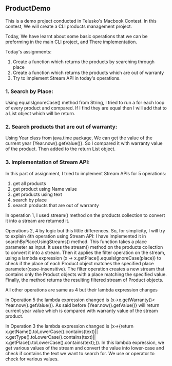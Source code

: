 ## ProductDemo

This is a demo project conducted in Telusko's Macbook Contest.
In this contest, We will create a CLI products management project.

Today, We have learnt about some basic operations that we can be preforming in 
the main CLI project, and There implementation.

Today's assignments:
1. Create a function which returns the products by searching through place
2. Create a function which returns the products which are out of warranty
3. Try to implement Stream API in today's operations.
    
### 1. Search by Place:

Using equalsIgnoreCase() method from String, I tried to run a for each loop of 
every product and compared. If I find they are equal then I will add that to a 
List<Product> object which will be return.

### 2. Search products that are out of warranty:

Using Year class from java.time package, We can get the value of the current year
{Year.now().getValue()}. So I compared it with warranty value of the product. 
Then added to the return List<Product> object.

### 3. Implementation of Stream API:

In this part of assignment, I tried to implement Stream APIs for 5 operations:
1. get all products
2. get product using Name value
3. get products using text
4. search by place
5. search products that are out of warranty

In operation 1, I used stream() method on the products collection to convert it 
into a stream are returned it.

Operations 2, 4 by logic but this little differences. So, for simplicity, I will
try to explain 4th operation using Stream API:
I have implemented it in searchByPlaceUsingStreams() method. This function takes
a place parameter as input. It uses the stream() method on the products collection
to convert it into a stream. Then it applies the filter operation on the stream,
using a lambda expression (x -> x.getPlace().equalsIgnoreCase(place)) to check if
the place of each Product object matches the specified place parameter(case-insensitive).
The filter operation creates a new stream that contains only the Product objects
with a place matching the specified value.
Finally, the method returns the resulting filtered stream of Product objects.

All other operations are same as 4 but their lambda expression changes

In Operation 5 the lambda expression changed is 
(x->x.getWarranty()< Year.now().getValue()). As said before {Year.now().getValue()}
will return current year value which is compared with warranty value of the stream product.

In Operation 3 the lambda expression changed is
(x->{return x.getName().toLowerCase().contains(text)|| x.getType().toLowerCase().contains(text)||
x.getPlace().toLowerCase().contains(text);}). In this lambda expression, we get various 
values of the stream and convert the value into lower-case and check if contains 
the text we want to search for. We use or operator to check for various values.
